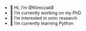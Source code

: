 - 👋 Hi, I’m @KlimczakB
- 🧫 I’m currently working on my PhD
- 🧬 I’m interested in omic research
- 🐍 I’m currently learning Python


<!--- 
- 💞️ I’m looking to collaborate on ...
- 📫 How to reach me ...
---!>

<!---
KlimczakB/KlimczakB is a ✨ special ✨ repository because its `README.md` (this file) appears on your GitHub profile.
You can click the Preview link to take a look at your changes.
--->
